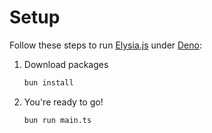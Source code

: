 # Setup

Follow these steps to run [Elysia.js](https://elysiajs.com) under [Deno](https://deno.land):

1. Download packages
    ```bash
    bun install
    ```
2. You're ready to go!
    ```bash
    bun run main.ts
    ```
